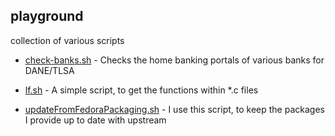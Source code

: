 ## playground

collection of various scripts

* [check-banks.sh](../master/check-banks.sh) - Checks the home banking portals of various banks for DANE/TLSA

* [lf.sh](../master/lf.sh) - A simple script, to get the functions within *.c files

* [updateFromFedoraPackaging.sh](../master/updateFromFedoraPackaging.sh) - I use this script, to keep the packages I provide up to date with upstream
